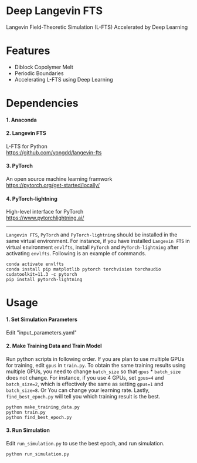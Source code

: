 # Deep Langevin FTS
Langevin Field-Theoretic Simulation (L-FTS) Accelerated by Deep Learning

# Features
* Diblock Copolymer Melt
* Periodic Boundaries  
* Accelerating L-FTS using Deep Learning

# Dependencies

#### 1. Anaconda

#### 2. Langevin FTS
  L-FTS for Python   
  https://github.com/yongdd/langevin-fts

#### 3. PyTorch
  An open source machine learning framwork   
  https://pytorch.org/get-started/locally/

#### 4. PyTorch-lightning
  High-level interface for PyTorch   
  https://www.pytorchlightning.ai/

* * *
`Langevin FTS`, `PyTorch` and `PyTorch-lightning` should be installed in the same virtual environment. For instance, if you have installed `Langevin FTS` in virtual environment `envlfts`, install `PyTorch` and `PyTorch-lightning` after activating `envlfts`. Following is an example of commands.   
   
  `conda activate envlfts`   
  `conda install pip matplotlib pytorch torchvision torchaudio cudatoolkit=11.3 -c pytorch`   
  `pip install pytorch-lightning`   
  
# Usage

#### 1. Set Simulation Parameters
Edit "input_parameters.yaml"  

#### 2. Make Training Data and Train Model
Run python scripts in following order. If you are plan to use multiple GPUs for training, edit `gpus` in `train.py`. To obtain the same training results using multiple GPUs, you need to change `batch_size` so that `gpus` * `batch_size` does not change. For instance, if you use 4 GPUs, set `gpus=4` and `batch_size=2`, which is effectively the same as setting `gpus=1` and `batch_size=8`. Or You can change your learning rate. Lastly, `find_best_epoch.py` will tell you which training result is the best.   
   
  `python make_training_data.py`  
  `python train.py`   
  `python find_best_epoch.py`  
#### 3. Run Simulation
Edit `run_simulation.py` to use the best epoch, and run simulation.   
   
  `python run_simulation.py`  

